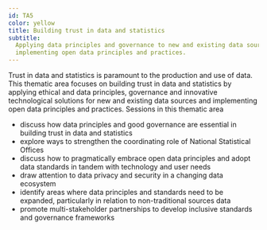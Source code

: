 ```yaml
---
id: TA5
color: yellow
title: Building trust in data and statistics
subtitle:
  Applying data principles and governance to new and existing data sources and
  implementing open data principles and practices.
---
```


Trust in data and statistics is paramount to the production and use of data.
This thematic area focuses on building trust in data and statistics by applying
ethical and data principles, governance and innovative technological solutions
for new and existing data sources and implementing open data principles and
practices. Sessions in this thematic area

- discuss how data principles and good governance are essential in building
  trust in data and statistics
- explore ways to strengthen the coordinating role of National Statistical
  Offices
- discuss how to pragmatically embrace open data principles and adopt data
  standards in tandem with technology and user needs
- draw attention to data privacy and security in a changing data ecosystem
- identify areas where data principles and standards need to be expanded,
  particularly in relation to non-traditional sources data
- promote multi-stakeholder partnerships to develop inclusive standards and
  governance frameworks
